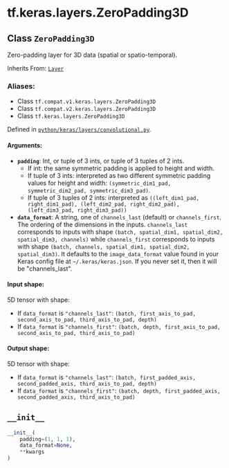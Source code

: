 <div itemscope itemtype="http://developers.google.com/ReferenceObject">
<meta itemprop="name" content="tf.keras.layers.ZeroPadding3D" />
<meta itemprop="path" content="Stable" />
<meta itemprop="property" content="__init__"/>
</div>

# tf.keras.layers.ZeroPadding3D

## Class `ZeroPadding3D`

Zero-padding layer for 3D data (spatial or spatio-temporal).

Inherits From: [`Layer`](../../../tf/keras/layers/Layer.md)

### Aliases:

* Class `tf.compat.v1.keras.layers.ZeroPadding3D`
* Class `tf.compat.v2.keras.layers.ZeroPadding3D`
* Class `tf.keras.layers.ZeroPadding3D`



Defined in [`python/keras/layers/convolutional.py`](/code/stable/tensorflow/python/keras/layers/convolutional.py).

<!-- Placeholder for "Used in" -->


#### Arguments:


* <b>`padding`</b>: Int, or tuple of 3 ints, or tuple of 3 tuples of 2 ints.
  - If int: the same symmetric padding
    is applied to height and width.
  - If tuple of 3 ints:
    interpreted as two different
    symmetric padding values for height and width:
    `(symmetric_dim1_pad, symmetric_dim2_pad, symmetric_dim3_pad)`.
  - If tuple of 3 tuples of 2 ints:
    interpreted as
    `((left_dim1_pad, right_dim1_pad), (left_dim2_pad,
      right_dim2_pad), (left_dim3_pad, right_dim3_pad))`
* <b>`data_format`</b>: A string,
  one of `channels_last` (default) or `channels_first`.
  The ordering of the dimensions in the inputs.
  `channels_last` corresponds to inputs with shape
  `(batch, spatial_dim1, spatial_dim2, spatial_dim3, channels)`
  while `channels_first` corresponds to inputs with shape
  `(batch, channels, spatial_dim1, spatial_dim2, spatial_dim3)`.
  It defaults to the `image_data_format` value found in your
  Keras config file at `~/.keras/keras.json`.
  If you never set it, then it will be "channels_last".


#### Input shape:

5D tensor with shape:
- If `data_format` is `"channels_last"`:
    `(batch, first_axis_to_pad, second_axis_to_pad, third_axis_to_pad,
      depth)`
- If `data_format` is `"channels_first"`:
    `(batch, depth, first_axis_to_pad, second_axis_to_pad,
      third_axis_to_pad)`



#### Output shape:

5D tensor with shape:
- If `data_format` is `"channels_last"`:
    `(batch, first_padded_axis, second_padded_axis, third_axis_to_pad,
      depth)`
- If `data_format` is `"channels_first"`:
    `(batch, depth, first_padded_axis, second_padded_axis,
      third_axis_to_pad)`


<h2 id="__init__"><code>__init__</code></h2>

``` python
__init__(
    padding=(1, 1, 1),
    data_format=None,
    **kwargs
)
```






